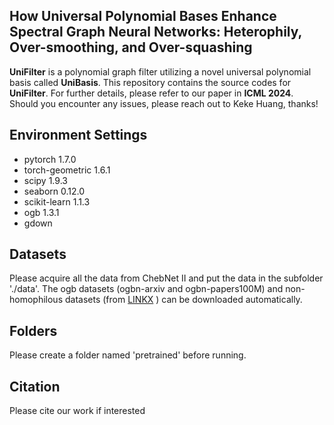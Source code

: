## How Universal Polynomial Bases Enhance Spectral Graph Neural Networks: Heterophily, Over-smoothing, and Over-squashing

**UniFilter** is a polynomial graph filter utilizing a novel universal polynomial basis called **UniBasis**. This repository contains the source codes for **UniFilter**. For further details, please refer to our paper in **ICML 2024**. Should you encounter any issues, please reach out to Keke Huang, thanks!

## Environment Settings    

- pytorch 1.7.0
- torch-geometric 1.6.1
- scipy 1.9.3
- seaborn 0.12.0
- scikit-learn 1.1.3
- ogb 1.3.1
- gdown

## Datasets

Please acquire all the data from ChebNet II and put the data in the subfolder './data'. 
The ogb datasets (ogbn-arxiv and ogbn-papers100M) and non-homophilous datasets (from [LINKX](https://arxiv.org/abs/2110.14446) ) can be downloaded automatically.

## Folders
Please create a folder named 'pretrained' before running.

## Citation
Please cite our work if interested
